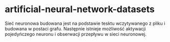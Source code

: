 # artificial-neural-network-datasets

Sieć neuronowa budowana jest na podstawie tesktu wczytywanego z pliku i budowana w postaci grafu. 
Następnie istnieje możliwość aktywacji pojedyńczego neuronu i obserwacji przepływu w sieci neuronowej. 

